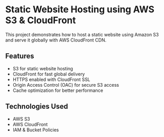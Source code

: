 # Static Website Hosting using AWS S3 & CloudFront

This project demonstrates how to host a static website using Amazon S3 and serve it globally with AWS CloudFront CDN.

## Features
- S3 for static website hosting
- CloudFront for fast global delivery
- HTTPS enabled with CloudFront SSL
- Origin Access Control (OAC) for secure S3 access
- Cache optimization for better performance

## Technologies Used
- AWS S3
- AWS CloudFront
- IAM & Bucket Policies
